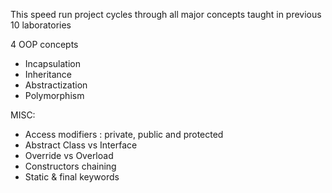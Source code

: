 This speed run project cycles through all major concepts taught in previous 10 laboratories

4 OOP concepts
- Incapsulation
- Inheritance
- Abstractization
- Polymorphism

MISC:
- Access modifiers : private, public and protected
- Abstract Class vs Interface
- Override vs Overload
- Constructors chaining
- Static & final keywords
